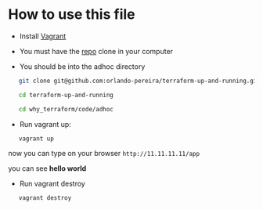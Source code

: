 # How to use this file

- Install [Vagrant](https://www.vagrantup.com/docs/installation/)

- You must have the [repo](https://github.com/orlando-pereira/terraform-up-and-running) clone in your computer

- You should be into the adhoc directory

```bash
   git clone git@github.com:orlando-pereira/terraform-up-and-running.git #if is not cloned

   cd terraform-up-and-running

   cd why_terraform/code/adhoc

```

- Run vagrant up:

```bash
   vagrant up
```

now you can type on your browser `http://11.11.11.11/app`

you can see **hello world**

- Run vagrant destroy

```bash
   vagrant destroy
```
